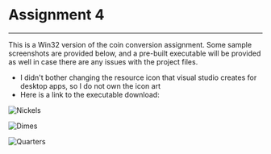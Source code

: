 # Assignment 4
--------------------------
This is a Win32 version of the coin conversion assignment. Some sample screenshots are provided below, and a pre-built executable will be provided as well in case there are any issues with the project files.
- I didn't bother changing the resource icon that visual studio creates for desktop apps, so I do not own the icon art
- Here is a link to the executable download:

![Nickels](https://i.imgur.com/9MkHO6b.png)

![Dimes](https://i.imgur.com/oKGfSBv.png)

![Quarters](https://i.imgur.com/56CQ9a8.png)